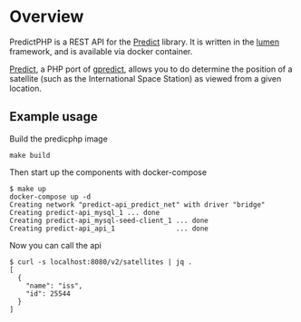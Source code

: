 # Overview
PredictPHP is a REST API for the [Predict](https://github.com/shupp/Predict) library.  It is written in the [lumen](https://lumen.laravel.com) framework, and is available via docker container.

[Predict](https://github.com/shupp/Predict), a PHP port of [gpredict](http://gpredict.oz9aec.net), allows you to do determine the position of a satellite (such as the International Space Station) as viewed from a given location.

## Example usage

Build the predicphp image

```
make build
```

Then start up the components with docker-compose
```
$ make up
docker-compose up -d
Creating network "predict-api_predict_net" with driver "bridge"
Creating predict-api_mysql_1 ... done
Creating predict-api_mysql-seed-client_1 ... done
Creating predict-api_api_1               ... done
```

Now you can call the api

```
$ curl -s localhost:8080/v2/satellites | jq .
[
  {
    "name": "iss",
    "id": 25544
  }
]
```
